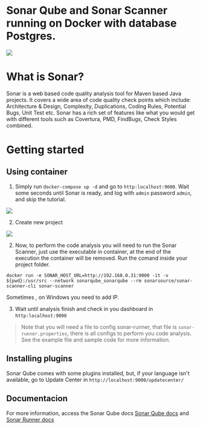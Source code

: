 # Sonar Qube and Sonar Scanner running on Docker with database Postgres. 

![](https://github.com/fsaires/sonarqube/blob/master/sonarqube.png)

# What is Sonar?

Sonar is a web based code quality analysis tool for Maven based Java projects. It covers a wide area of code quality check points which include: Architecture & Design, Complexity, Duplications, Coding Rules, Potential Bugs, Unit Test etc. Sonar has a rich set of features like what you would get with different tools such as Covertura, PMD, FindBugs, Check Styles combined.

# Getting started

## Using container

1. Simply run `docker-compose up -d` and go to `http:localhost:9000`. Wait some seconds until Sonar is ready, and log with `admin` password `admin`, and skip the tutorial.

![](https://github.com/fsaires/sonarqube/blob/master/img/login.png)

2. Create new project 

![](https://github.com/fsaires/sonarqube/blob/master/img/project.png)

2. Now, to perform the code analysis you will need to run the Sonar Scanner, just use the executable in container, at the end of the execution the container will be removed. Run the comand inside your project folder. 

`docker run -e SONAR_HOST_URL=http://192.168.0.31:9000 -it -v ${pwd}:/usr/src --network sonarqube_sonarqube --rm sonarsource/sonar-scanner-cli sonar-scanner`

Sometimes , on Windows you need to add IP.

3. Wait until analysis finish and check in you dashboard in `http:localhost:9000`

> Note that you will need a file to config sonar-runner, that file is `sonar-runner.properties`, there is all configs to perform you code analysis. See the example file and sample code for more information.

## Installing plugins

Sonar Qube comes with some plugins installed, but, if your language isn't available, go to Update Center in `http://localhost:9000/updatecenter/`

## Documentacion
For more information, access the Sonar Qube docs [Sonar Qube docs](https://docs.sonarqube.org/display/SONAR/Documentation) and [Sonar Runner docs](https://docs.sonarqube.org/display/SCAN/Analyzing+with+SonarQube+Scanner)
